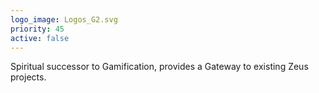 ```yaml
---
logo_image: Logos_G2.svg
priority: 45
active: false
---
```


Spiritual successor to Gamification, provides a Gateway to existing Zeus projects.
